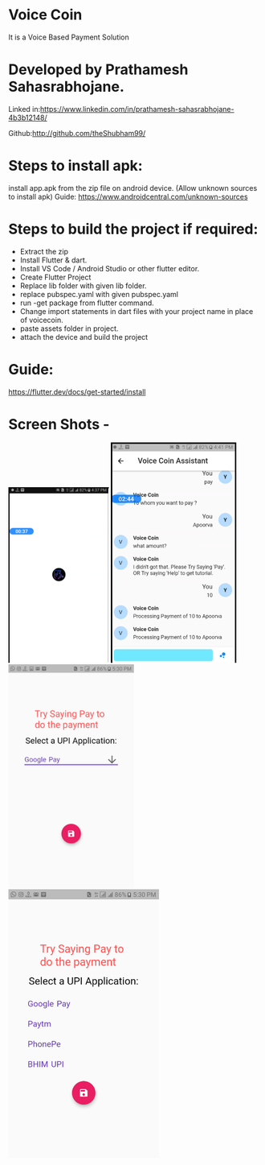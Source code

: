 # Voice Coin
 It is a Voice Based Payment Solution
 
# Developed by Prathamesh Sahasrabhojane.
Linked in:https://www.linkedin.com/in/prathamesh-sahasrabhojane-4b3b12148/

Github:http://github.com/theShubham99/

# Steps to install apk:
install app.apk from the zip file on android device.
(Allow unknown sources to install apk)
Guide:
https://www.androidcentral.com/unknown-sources

# Steps to build the project if required:

- Extract the zip 
- Install Flutter & dart.
- Install VS Code / Android Studio or other flutter editor.
- Create Flutter Project
- Replace lib folder with given lib folder.
- replace pubspec.yaml with given pubspec.yaml
- run -get package from flutter command. 
- Change import statements in dart files with your project name in place of voicecoin.
- paste assets folder in project.
- attach the device and build the project

# Guide:
https://flutter.dev/docs/get-started/install

# Screen Shots -
<img src="/ScreenShots/1st.png" width="200"> <img src="/ScreenShots/2nd.png" width="250"> <img src="ScreenShots/3rd.png" width="250"> <img src="ScreenShots/4th.png" width="300">

